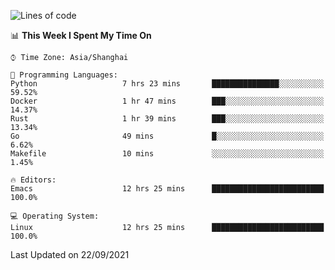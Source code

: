 <!--START_SECTION:waka-->
![Lines of code](https://img.shields.io/badge/From%20Hello%20World%20I%27ve%20Written-33808%20lines%20of%20code-blue)

📊 **This Week I Spent My Time On** 

```text
⌚︎ Time Zone: Asia/Shanghai

💬 Programming Languages: 
Python                   7 hrs 23 mins       ███████████████░░░░░░░░░░   59.52% 
Docker                   1 hr 47 mins        ███░░░░░░░░░░░░░░░░░░░░░░   14.37% 
Rust                     1 hr 39 mins        ███░░░░░░░░░░░░░░░░░░░░░░   13.34% 
Go                       49 mins             █░░░░░░░░░░░░░░░░░░░░░░░░   6.62% 
Makefile                 10 mins             ░░░░░░░░░░░░░░░░░░░░░░░░░   1.45%

🔥 Editors: 
Emacs                    12 hrs 25 mins      █████████████████████████   100.0%

💻 Operating System: 
Linux                    12 hrs 25 mins      █████████████████████████   100.0%

```


 Last Updated on 22/09/2021
<!--END_SECTION:waka-->
